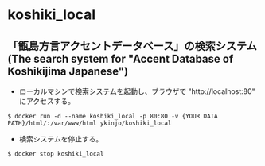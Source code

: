 # koshiki_local

## 「甑島方言アクセントデータベース」の検索システム (The search system for "Accent Database of Koshikijima Japanese")


- ローカルマシンで検索システムを起動し、ブラウザで "http://localhost:80" にアクセスする。

`
$ docker run -d --name koshiki_local -p 80:80 -v {YOUR DATA PATH}/html/:/var/www/html ykinjo/koshiki_local
`

- 検索システムを停止する。

`
$ docker stop koshiki_local 
`
